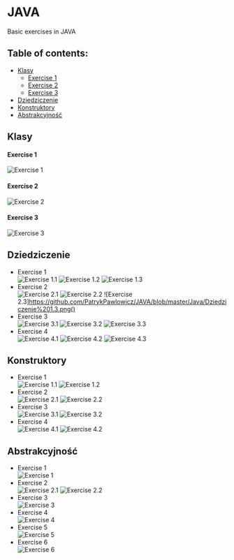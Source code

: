 # JAVA
Basic exercises in JAVA
## Table of contents:
* [Klasy](#klasy)
  * [Exercise 1](#exercise-1-)
  * [Exercise 2](#exercise-2-)
  * [Exercise 3](#exercise-3-)
* [Dziedziczenie](#dziedziczenie)
* [Konstruktory](#konstruktory)
* [Abstrakcyjność](#abstrakcyjność)

## Klasy
#### Exercise 1 <br>
![Exercise 1](https://github.com/PatrykPawlowicz/JAVA/blob/master/Java/Klasy%201.png?raw=true)
#### Exercise 2 <br>
![Exercise 2](https://github.com/PatrykPawlowicz/JAVA/blob/master/Java/Klasy%202.png?raw=true)
#### Exercise 3 <br>
![Exercise 3](https://github.com/PatrykPawlowicz/JAVA/blob/master/Java/Klasy%203.png?raw=true)
## Dziedziczenie
* Exercise 1 <br>
![Exercise 1.1](https://github.com/PatrykPawlowicz/JAVA/blob/master/Java/Dziedziczenie%201.1.png?raw=true)
![Exercise 1.2](https://github.com/PatrykPawlowicz/JAVA/blob/master/Java/Dziedziczenie%201.2.png?raw=true)
![Exercise 1.3](https://github.com/PatrykPawlowicz/JAVA/blob/master/Java/Dziedziczenie%201.3.png)
* Exercise 2 <br>
![Exercise 2.1](https://github.com/PatrykPawlowicz/JAVA/blob/master/Java/Dziedziczenie%202.1.png)
![Exercise 2.2](https://github.com/PatrykPawlowicz/JAVA/blob/master/Java/Dziedziczenie%201.2.png)
![Exercise 2.3]https://github.com/PatrykPawlowicz/JAVA/blob/master/Java/Dziedziczenie%201.3.png()
* Exercise 3 <br>
![Exercise 3.1](https://github.com/PatrykPawlowicz/JAVA/blob/master/Java/Dziedziczenie%203.1.png)
![Exercise 3.2](https://github.com/PatrykPawlowicz/JAVA/blob/master/Java/Dziedziczenie%203.2.png)
![Exercise 3.3](https://github.com/PatrykPawlowicz/JAVA/blob/master/Java/Dziedziczenie%203.3.png)
* Exercise 4 <br>
![Exercise 4.1](https://github.com/PatrykPawlowicz/JAVA/blob/master/Java/Dziedziczenie%204.1.png)
![Exercise 4.2](https://github.com/PatrykPawlowicz/JAVA/blob/master/Java/Dziedziczenie%204.2.png)
![Exercise 4.3](https://github.com/PatrykPawlowicz/JAVA/blob/master/Java/Dziedziczenie%204.3.png)
## Konstruktory
* Exercise 1 <br>
![Exercise 1.1](https://github.com/PatrykPawlowicz/JAVA/blob/master/Java/Konstruktory%201.1.png)
![Exercise 1.2](https://github.com/PatrykPawlowicz/JAVA/blob/master/Java/Konstruktory%201.2.png)
* Exercise 2 <br>
![Exercise 2.1](https://github.com/PatrykPawlowicz/JAVA/blob/master/Java/Konstruktory%202.1.png)
![Exercise 2.2](https://github.com/PatrykPawlowicz/JAVA/blob/master/Java/Konstruktory%202.2.png)
* Exercise 3 <br>
![Exercise 3.1](https://github.com/PatrykPawlowicz/JAVA/blob/master/Java/Konstruktory%203.1.png)
![Exercise 3.2](https://github.com/PatrykPawlowicz/JAVA/blob/master/Java/Konstruktory%203.2.png)
* Exercise 4 <br>
![Exercise 4.1](https://github.com/PatrykPawlowicz/JAVA/blob/master/Java/Konstruktory%204.1.png)
![Exercise 4.2](https://github.com/PatrykPawlowicz/JAVA/blob/master/Java/Konstruktory%204.2.png)
## Abstrakcyjność
* Exercise 1 <br>
![Exercise 1](https://github.com/PatrykPawlowicz/JAVA/blob/master/Java/Abstakcyjno%C5%9B%C4%87%201.png?raw=true)
* Exercise 2 <br>
![Exercise 2.1](https://github.com/PatrykPawlowicz/JAVA/blob/master/Java/Abstrakcyjno%C5%9B%C4%87%202.2.png?raw=true)
![Exercise 2.2](https://github.com/PatrykPawlowicz/JAVA/blob/master/Java/Abstrakcyjno%C5%9B%C4%87%202.2.png?raw=true)
* Exercise 3 <br>
![Exercise 3](https://github.com/PatrykPawlowicz/JAVA/blob/master/Java/Abtrakcyjno%C5%9B%C4%87%203.png?raw=true)
* Exercise 4 <br>
![Exercise 4](https://github.com/PatrykPawlowicz/JAVA/blob/master/Java/Abtrakcyjno%C5%9B%C4%87%204.png?raw=true)
* Exercise 5 <br>
![Exercise 5](https://github.com/PatrykPawlowicz/JAVA/blob/master/Java/Abtrakcyjno%C5%9B%C4%87%205.png?raw=true)
* Exercise 6 <br>
![Exercise 6](https://github.com/PatrykPawlowicz/JAVA/blob/master/Java/Abtrakcyjno%C5%9B%C4%87%206.png?raw=true)
